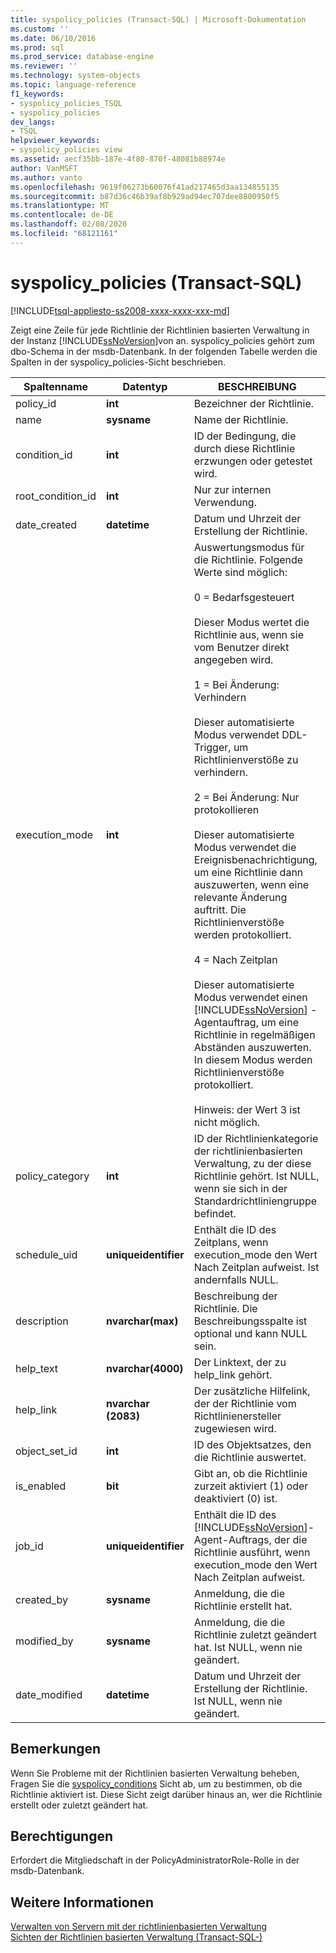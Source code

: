 ```yaml
---
title: syspolicy_policies (Transact-SQL) | Microsoft-Dokumentation
ms.custom: ''
ms.date: 06/10/2016
ms.prod: sql
ms.prod_service: database-engine
ms.reviewer: ''
ms.technology: system-objects
ms.topic: language-reference
f1_keywords:
- syspolicy_policies_TSQL
- syspolicy_policies
dev_langs:
- TSQL
helpviewer_keywords:
- syspolicy_policies view
ms.assetid: aecf35bb-187e-4f80-870f-48081b88974e
author: VanMSFT
ms.author: vanto
ms.openlocfilehash: 9619f06273b60076f41ad217465d3aa134855135
ms.sourcegitcommit: b87d36c46b39af8b929ad94ec707dee8800950f5
ms.translationtype: MT
ms.contentlocale: de-DE
ms.lasthandoff: 02/08/2020
ms.locfileid: "68121161"
---
```

# <a name="syspolicy_policies-transact-sql"></a>syspolicy_policies (Transact-SQL)
[!INCLUDE[tsql-appliesto-ss2008-xxxx-xxxx-xxx-md](../../includes/tsql-appliesto-ss2008-xxxx-xxxx-xxx-md.md)]

  Zeigt eine Zeile für jede Richtlinie der Richtlinien basierten Verwaltung in der Instanz [!INCLUDE[ssNoVersion](../../includes/ssnoversion-md.md)]von an. syspolicy_policies gehört zum dbo-Schema in der msdb-Datenbank. In der folgenden Tabelle werden die Spalten in der syspolicy_policies-Sicht beschrieben.  
  
|Spaltenname|Datentyp|BESCHREIBUNG|  
|-----------------|---------------|-----------------|  
|policy_id|**int**|Bezeichner der Richtlinie.|  
|name|**sysname**|Name der Richtlinie.|  
|condition_id|**int**|ID der Bedingung, die durch diese Richtlinie erzwungen oder getestet wird.|  
|root_condition_id|**int**|Nur zur internen Verwendung.|  
|date_created|**datetime**|Datum und Uhrzeit der Erstellung der Richtlinie.|  
|execution_mode|**int**|Auswertungsmodus für die Richtlinie. Folgende Werte sind möglich:<br /><br /> 0 = Bedarfsgesteuert<br /><br /> Dieser Modus wertet die Richtlinie aus, wenn sie vom Benutzer direkt angegeben wird.<br /><br /> 1 = Bei Änderung: Verhindern<br /><br /> Dieser automatisierte Modus verwendet DDL-Trigger, um Richtlinienverstöße zu verhindern.<br /><br /> 2 = Bei Änderung: Nur protokollieren<br /><br /> Dieser automatisierte Modus verwendet die Ereignisbenachrichtigung, um eine Richtlinie dann auszuwerten, wenn eine relevante Änderung auftritt. Die Richtlinienverstöße werden protokolliert.<br /><br /> 4 = Nach Zeitplan<br /><br /> Dieser automatisierte Modus verwendet einen [!INCLUDE[ssNoVersion](../../includes/ssnoversion-md.md)] -Agentauftrag, um eine Richtlinie in regelmäßigen Abständen auszuwerten. In diesem Modus werden Richtlinienverstöße protokolliert.<br /><br /> Hinweis: der Wert 3 ist nicht möglich.|  
|policy_category|**int**|ID der Richtlinienkategorie der richtlinienbasierten Verwaltung, zu der diese Richtlinie gehört. Ist NULL, wenn sie sich in der Standardrichtliniengruppe befindet.|  
|schedule_uid|**uniqueidentifier**|Enthält die ID des Zeitplans, wenn execution_mode den Wert Nach Zeitplan aufweist. Ist andernfalls NULL.|  
|description|**nvarchar(max)**|Beschreibung der Richtlinie. Die Beschreibungsspalte ist optional und kann NULL sein.|  
|help_text|**nvarchar(4000)**|Der Linktext, der zu help_link gehört.|  
|help_link|**nvarchar (2083)**|Der zusätzliche Hilfelink, der der Richtlinie vom Richtlinienersteller zugewiesen wird.|  
|object_set_id|**int**|ID des Objektsatzes, den die Richtlinie auswertet.|  
|is_enabled|**bit**|Gibt an, ob die Richtlinie zurzeit aktiviert (1) oder deaktiviert (0) ist.|  
|job_id|**uniqueidentifier**|Enthält die ID des [!INCLUDE[ssNoVersion](../../includes/ssnoversion-md.md)]-Agent-Auftrags, der die Richtlinie ausführt, wenn execution_mode den Wert Nach Zeitplan aufweist.|  
|created_by|**sysname**|Anmeldung, die die Richtlinie erstellt hat.|  
|modified_by|**sysname**|Anmeldung, die die Richtlinie zuletzt geändert hat. Ist NULL, wenn nie geändert.|  
|date_modified|**datetime**|Datum und Uhrzeit der Erstellung der Richtlinie. Ist NULL, wenn nie geändert.|  
  
## <a name="remarks"></a>Bemerkungen  
 Wenn Sie Probleme mit der Richtlinien basierten Verwaltung beheben, Fragen Sie die [syspolicy_conditions](../../relational-databases/system-catalog-views/syspolicy-conditions-transact-sql.md) Sicht ab, um zu bestimmen, ob die Richtlinie aktiviert ist. Diese Sicht zeigt darüber hinaus an, wer die Richtlinie erstellt oder zuletzt geändert hat.  
  
## <a name="permissions"></a>Berechtigungen  
 Erfordert die Mitgliedschaft in der PolicyAdministratorRole-Rolle in der msdb-Datenbank.  
  
## <a name="see-also"></a>Weitere Informationen  
 [Verwalten von Servern mit der richtlinienbasierten Verwaltung](../../relational-databases/policy-based-management/administer-servers-by-using-policy-based-management.md)   
 [Sichten der Richtlinien basierten Verwaltung &#40;Transact-SQL-&#41;](../../relational-databases/system-catalog-views/policy-based-management-views-transact-sql.md)  
  
  
